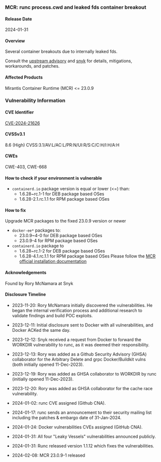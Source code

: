 ### MCR: runc process.cwd and leaked fds container breakout 
#### Release Date
2024-01-31
#### Overview
Several container breakouts due to internally leaked fds.

Consult the [upstream advisory][upstream] and [snyk][snyk.io] for details, mitigations, workarounds, and patches.
#### Affected Products
Mirantis Container Runtime (MCR) <= 23.0.9
### Vulnerability Information
#### CVE Identifier
[CVE-2024-21626][nvd.nist.gov]
#### CVSSv3.1
8.6 (High) CVSS:3.1/AV:L/AC:L/PR:N/UI:R/S:C/C:H/I:H/A:H
#### CWEs
CWE-403, CWE-668
#### How to check if your environment is vulnerable
* `containerd.io` package version is equal or lower (<=) than:
  - 1.6.28~rc.1-1 for DEB package based OSes
  - 1.6.28-2.1.rc.1.1 for RPM package based OSes
#### How to fix
Upgrade MCR packages to the fixed 23.0.9 version or newer
* `docker-ee*` packages to:
  - 23.0.9~4-0 for DEB package based OSes
  - 23.0.9-4 for RPM package based OSes
* `containerd.io` package to
  - 1.6.28~rc.1-2 for DEB package based OSes
  - 1.6.28-4.1.rc.1.1 for RPM package based OSes
Please follow the [MCR official installation documentation][mcr.docs]
#### Acknowledgements
Found by Rory McNamara at Snyk 
#### Disclosure Timeline
* 2023-11-20: Rory McNamara initially discovered the vulnerabilities. He began the internal verification process and additional research to validate findings and build POC exploits.
* 2023-12-11: Initial disclosure sent to Docker with all vulnerabilities, and Docker ACKed the same day.
* 2023-12-12: Snyk received a request from Docker to forward the WORKDIR vulnerability to runc, as it was deemed their responsibility.
* 2023-12-13: Rory was added as a Github Security Advisory (GHSA) collaborator for the Arbitrary Delete and grpc Docker/Buildkit vulns (both initially opened 11-Dec-2023).
* 2023-12-19: Rory was added as GHSA collaborator to WORKDIR by runc (initially opened 11-Dec-2023).
* 2023-12-20: Rory was added as GHSA collaborator for the cache race vulnerability.
* 2024-01-02: runc CVE assigned (Github CNA).
* 2024-01-17: runc sends an announcement to their security mailing list including the patches & embargo date of 31-Jan-2024.
* 2024-01-24: Docker vulnerabilities CVEs assigned (GitHub CNA).
* 2024-01-31: All four "Leaky Vessels" vulnerabilities announced publicly.
* 2024-01-31: Runc released version 1.1.12 which fixes the vulnerabilities.
* 2024-02-08: MCR 23.0.9-1 released

  [upstream]: https://github.com/opencontainers/runc/security/advisories/GHSA-xr7r-f8xq-vfvv
  [snyk.io]: https://snyk.io/blog/cve-2024-21626-runc-process-cwd-container-breakout 
  [nvd.nist.gov]: https://nvd.nist.gov/vuln/detail/CVE-2024-21626 
  [mcr.docs]: https://docs.mirantis.com/mcr/23.0/install/mcr-linux.html